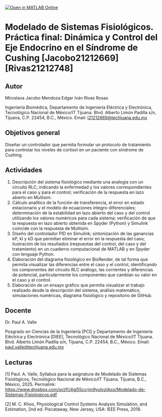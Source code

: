 [![Open in MATLAB Online](https://www.mathworks.com/images/responsive/global/open-in-matlab-online.svg)](https://matlab.mathworks.com/open/github/v1?repo=mirosjm/MSF-ProyectoFinal)

# Modelado de Sistemas Fisiológicos. Práctica final: Dinámica y Control del Eje Endocrino en el Síndrome de Cushing [Jacobo21212669] [Rivas21212748]

## Autor
Miroslava Jacobo Mendoza
Edgar Iván Rivas Rosas

Ingeniería Biomédica, Departamento de Ingeniería Eléctrica y Electrónica, Tecnológico Nacional de México/IT Tijuana. Blvd. Alberto Limón Padilla s/n, Tijuana, C.P. 22454, B.C., México. Email: l21212669@tectijuana.edu.mx

## Objetivos general
Diseñar un controlador que permita formular un protocolo de tratamiento para controlar los niveles de cortisol en un paciente con síndrome de Cushing.

## Actividades
1. Descripción del sistema fisiológico mediante una analogía con un circuito RLC; indicando la enfermedad y los valores correspondientes para el caso y para el control; verificación de la respuesta en lazo abierto en Multisim.
2. Cálculo analítico de la función de transferencia, el error en estado estacionario y el modelo de ecuaciones integro-diferenciales; determinación de la estabilidad en lazo abierto del caso y del control utilizando los valores numéricos para cada sistema; verificación de que la respuesta en lazo abierto obtenida en Spyder (Python) y Simulink coincide con la respuesta de Multisim.
3. Diseño del controlador PID en Simulink; sintonización de las ganancias kP, kI y kD que permitan eliminar el error en la respuesta del caso; ilustración de los resultados (respuestas del control, del caso y del tratamiento) en un cuaderno computacional de MATLAB y en Spyder con lenguaje Python.
4. Elaboración del diagrama fisiológico en BioRender, de tal forma que permita visualizar las diferencias entre el caso y el control, identificando los componentes del circuito RLC análogo, las corrientes y diferencias de potencial, particularmente los componentes que cambian su valor en el caso y el control.
5. Elaboración de un ensayo gráfico que permita visualizar el trabajo realizado desde la descripción del sistema, análisis matemático, simulaciones numéricas, diagrama fisiológico y repositorio de GitHub.

## Docente
Dr. Paul A. Valle

Posgrado en Ciencias de la Ingeniería [PCI] y Departamento de Ingeniería Eléctrica y Electrónica [DIEE], Tecnológico Nacional de México/IT Tijuana. Blvd. Alberto Limón Padilla s/n, Tijuana, C.P. 22454, B.C., México. Email: paul.valle@tectijuana.edu.mx

## Lecturas
[1] Paul. A. Valle, Syllabus para la asignatura de Modelado de Sistemas Fisiológicos, Tecnológico Nacional de México/IT Tijuana, Tijuana, B.C., México, 2025. Permalink: https://www.dropbox.com/scl/fi/4gl55ccrjm9yulvziikxs/Modelado-de-Sistemas-Fisiologicos.pdf

[2] M. C. Khoo, Physiological Control Systems Analysis Simulation, and Estimation, 2nd ed. Piscataway, New Jersey, USA: IEEE Press, 2018.
